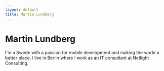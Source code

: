 ```yaml
---
layout: default
title: Martin Lundberg
---
```


# Martin Lundberg

<p class="home-paragraph">
I'm a Swede with a passion for mobile development and making the world a better
place. I live in Berlin where I work as an IT consultant at Netlight
Consulting.
</p>